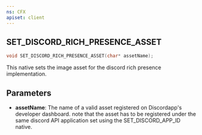 ```yaml
---
ns: CFX
apiset: client
---
```

## SET_DISCORD_RICH_PRESENCE_ASSET

```c
void SET_DISCORD_RICH_PRESENCE_ASSET(char* assetName);
```

This native sets the image asset for the discord rich presence implementation.

## Parameters
* **assetName**: The name of a valid asset registered on Discordapp's developer dashboard. note that the asset has to be registered under the same discord API application set using the SET_DISCORD_APP_ID native.

